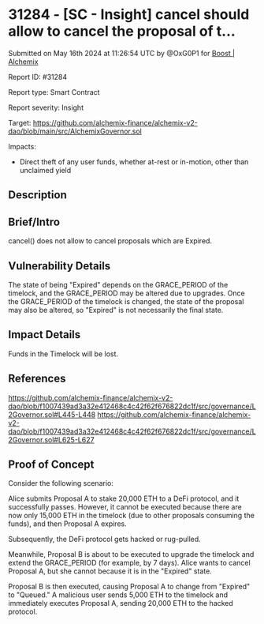 # 31284 - \[SC - Insight] cancel should allow to cancel the proposal of t...

Submitted on May 16th 2024 at 11:26:54 UTC by @OxG0P1 for [Boost | Alchemix](https://immunefi.com/bounty/alchemix-boost/)

Report ID: #31284

Report type: Smart Contract

Report severity: Insight

Target: https://github.com/alchemix-finance/alchemix-v2-dao/blob/main/src/AlchemixGovernor.sol

Impacts:

* Direct theft of any user funds, whether at-rest or in-motion, other than unclaimed yield

## Description

## Brief/Intro

cancel() does not allow to cancel proposals which are Expired.

## Vulnerability Details

The state of being "Expired" depends on the GRACE\_PERIOD of the timelock, and the GRACE\_PERIOD may be altered due to upgrades. Once the GRACE\_PERIOD of the timelock is changed, the state of the proposal may also be altered, so "Expired" is not necessarily the final state.

## Impact Details

Funds in the Timelock will be lost.

## References

https://github.com/alchemix-finance/alchemix-v2-dao/blob/f1007439ad3a32e412468c4c42f62f676822dc1f/src/governance/L2Governor.sol#L445-L448 https://github.com/alchemix-finance/alchemix-v2-dao/blob/f1007439ad3a32e412468c4c42f62f676822dc1f/src/governance/L2Governor.sol#L625-L627

## Proof of Concept

Consider the following scenario:

Alice submits Proposal A to stake 20,000 ETH to a DeFi protocol, and it successfully passes. However, it cannot be executed because there are now only 15,000 ETH in the timelock (due to other proposals consuming the funds), and then Proposal A expires.

Subsequently, the DeFi protocol gets hacked or rug-pulled.

Meanwhile, Proposal B is about to be executed to upgrade the timelock and extend the GRACE\_PERIOD (for example, by 7 days). Alice wants to cancel Proposal A, but she cannot because it is in the "Expired" state.

Proposal B is then executed, causing Proposal A to change from "Expired" to "Queued." A malicious user sends 5,000 ETH to the timelock and immediately executes Proposal A, sending 20,000 ETH to the hacked protocol.
